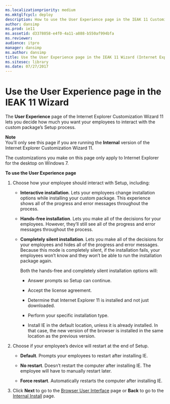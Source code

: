 ```yaml
---
ms.localizationpriority: medium
ms.mktglfcycl: deploy
description: How to use the User Experience page in the IEAK 11 Customization Wizard to decide user interaction with the Setup process.
author: dansimp
ms.prod: ie11
ms.assetid: d3378058-e4f0-4a11-a888-b550af994bfa
ms.reviewer: 
audience: itpromanager: dansimp
ms.author: dansimp
title: Use the User Experience page in the IEAK 11 Wizard (Internet Explorer Administration Kit 11 for IT Pros)
ms.sitesec: library
ms.date: 07/27/2017
---
```



# Use the User Experience page in the IEAK 11 Wizard
The **User Experience** page of the Internet Explorer Customization Wizard 11 lets you decide how much you want your employees to interact with the custom package’s Setup process.

**Note**<br>You’ll only see this page if you are running the **Internal** version of the Internet Explorer Customization Wizard 11.<p>The customizations you make on this page only apply to Internet Explorer for the desktop on Windows 7.

**To use the User Experience page**

1. Choose how your employee should interact with Setup, including:

   - **Interactive installation**. Lets your employees change installation options while installing your custom package. This experience shows all of the progress and error messages throughout the process.

   - **Hands-free installation**. Lets you make all of the decisions for your employees. However, they’ll still see all of the progress and error messages throughout the process.

   - **Completely silent installation**. Lets you make all of the decisions for your employees and hides all of the progress and error messages. Because this mode is completely silent, if the installation fails, your employees won’t know and they won’t be able to run the installation package again.
     <p>Both the hands-free and completely silent installation options will:
    
     - Answer prompts so Setup can continue.
    
     - Accept the license agreement.

     - Determine that Internet Explorer 11 is installed and not just downloaded.

     - Perform your specific installation type.

     - Install IE in the default location, unless it is already installed. In that case, the new version of the browser is installed in the same location as the previous version.

2. Choose if your employee’s device will restart at the end of Setup.

   -   **Default**. Prompts your employees to restart after installing IE.

   -   **No restart**. Doesn’t restart the computer after installing IE. The employee will have to manually restart later.

   -   **Force restart**. Automatically restarts the computer after installing IE.

3. Click **Next** to go to the [Browser User Interface](browser-ui-ieak11-wizard.md) page or **Back** to go to the [Internal Install](internal-install-ieak11-wizard.md) page.

 

 





